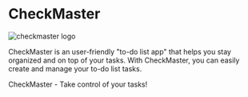 # CheckMaster

![checkmaster logo](https://bit.ly/checkmaster_app)

CheckMaster is an user-friendly "to-do list app" that helps you stay organized and on top of your tasks. With CheckMaster, you can easily create and manage your to-do list tasks.

CheckMaster - Take control of your tasks!


